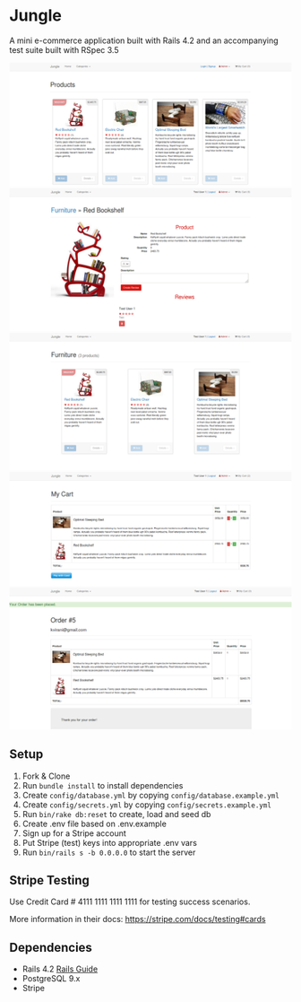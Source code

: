 # Jungle

A mini e-commerce application built with Rails 4.2 and an accompanying test suite built with RSpec 3.5

![Catalog](https://github.com/49V/jungle-rails/blob/master/docs/Catalog.png?raw=true_)
![Product](https://github.com/49V/jungle-rails/blob/master/docs/Product.png?raw=true_)
![Categories](https://github.com/49V/jungle-rails/blob/master/docs/Categories.png?raw=true_)
![Cart](https://github.com/49V/jungle-rails/blob/master/docs/Cart.png?raw=true_)
![Checkout](https://github.com/49V/jungle-rails/blob/master/docs/Checkout.png?raw=true_)


## Setup

1. Fork & Clone
2. Run `bundle install` to install dependencies
3. Create `config/database.yml` by copying `config/database.example.yml`
4. Create `config/secrets.yml` by copying `config/secrets.example.yml`
5. Run `bin/rake db:reset` to create, load and seed db
6. Create .env file based on .env.example
7. Sign up for a Stripe account
8. Put Stripe (test) keys into appropriate .env vars
9. Run `bin/rails s -b 0.0.0.0` to start the server

## Stripe Testing

Use Credit Card # 4111 1111 1111 1111 for testing success scenarios.

More information in their docs: <https://stripe.com/docs/testing#cards>

## Dependencies

* Rails 4.2 [Rails Guide](http://guides.rubyonrails.org/v4.2/)
* PostgreSQL 9.x
* Stripe
